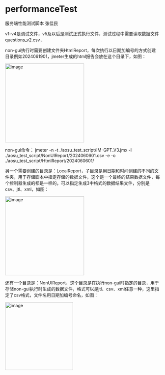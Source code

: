 # performanceTest
服务端性能测试脚本
张佳民

v1-v4是调试文件，v5及以后是测试正式执行文件，测试过程中需要读取数据文件questions_v2.csv，

non-gui执行时需要创建文件夹HtmlReport，每次执行以日期加编号的方式创建目录例如2024061901，jmeter生成的html报告会放在这个目录下，如图：

<img width="257" alt="image" src="https://github.com/user-attachments/assets/9d219dfa-5ce0-4fbe-b72a-c493427c3ef8">

non-gui命令：
jmeter -n -t ./aosu_test_script/IM-GPT_V3.jmx -l ./aosu_test_script/NonUIReport/2024060601.csv -e -o ./aosu_test_script/HtmlReport/2024060601/

另一个需要创建的目录是：LocalReport，子目录是用日期和时间创建的不同的文件夹，用于存储脚本中指定存储的数据文件，这个是一个最终的结果数据文件，每个控制器生成的都是一样的，可以指定生成3中格式的数据结果文件，分别是csv、jtl、xml，如图：

<img width="257" alt="image" src="https://github.com/user-attachments/assets/578c15b7-2154-4ed1-b24f-980a1d99f0d6">

还有一个目录是：NonUIReport，这个目录是在执行non-gui时指定的目录，用于存储non-gui执行时生成的数据文件，格式可以是jtl、csv、xml任意一种，这里指定了csv格式，文件名用日期加编号命名，如图：

<img width="221" alt="image" src="https://github.com/user-attachments/assets/13fd7dc4-f1c2-4087-9e63-9d3ea5ff14f6">




